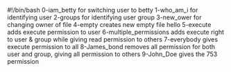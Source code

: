 #!/bin/bash
0-iam_betty for switching user to betty
1-who_am_i for identifying user
2-groups for identifying user group
3-new_ower for changing owner of file
4-empty creates new empty file hello
5-execute adds execute permission to user
6-multiple_permissions adds execute right to user & group while giving read permission to others
7-everybody gives execute permission to all
8-James_bond removes all permission for both user and group, giving all permission to others
9-John_Doe gives the 753 permission
